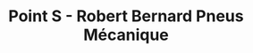 ---
title: "Point S - Robert Bernard Pneus Mécanique"
url: /saint-georges/point-s-robert-bernard-pneus-mecanique/
shop: car repair
---